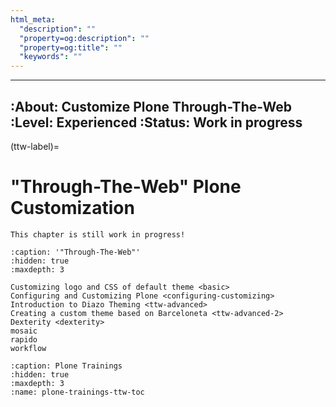 ```yaml
---
html_meta:
  "description": ""
  "property=og:description": ""
  "property=og:title": ""
  "keywords": ""
---
```


---
:About: Customize Plone Through-The-Web
:Level: Experienced
:Status: Work in progress
---

(ttw-label)=

# "Through-The-Web" Plone Customization

```{warning}
This chapter is still work in progress!
```

```{toctree}
:caption: '"Through-The-Web"'
:hidden: true
:maxdepth: 3

Customizing logo and CSS of default theme <basic>
Configuring and Customizing Plone <configuring-customizing>
Introduction to Diazo Theming <ttw-advanced>
Creating a custom theme based on Barceloneta <ttw-advanced-2>
Dexterity <dexterity>
mosaic
rapido
workflow
```

```{toctree}
:caption: Plone Trainings
:hidden: true
:maxdepth: 3
:name: plone-trainings-ttw-toc
```
